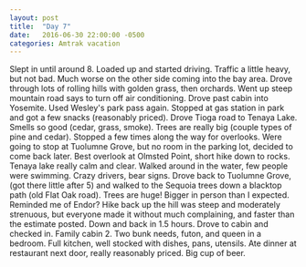 ```yaml
---
layout: post
title:  "Day 7"
date:   2016-06-30 22:00:00 -0500
categories: Amtrak vacation
---
```

Slept in until around 8. Loaded up and started driving. Traffic a little heavy, but not bad. Much worse on the other side coming into the bay area. Drove through lots of rolling hills with golden grass, then orchards. Went up steep mountain road says to turn off air conditioning. Drove past cabin into Yosemite. Used Wesley's park pass again. Stopped at gas station in park and got a few snacks (reasonably priced). Drove Tioga road to Tenaya Lake. Smells so good (cedar, grass, smoke). Trees are really big (couple types of pine and cedar). Stopped a few times along the way for overlooks. Were going to stop at Tuolumne Grove, but no room in the parking lot, decided to come back later. Best overlook at Olmsted Point, short hike down to rocks. Tenaya lake really calm and clear. Walked around in the water, few people were swimming. Crazy drivers, bear signs. Drove back to Tuolumne Grove, (got there little after 5) and walked to the Sequoia trees down a blacktop path (old Flat Oak road). Trees are huge! Bigger in person than I expected. Reminded me of Endor? Hike back up the hill was steep and moderately strenuous, but everyone made it without much complaining, and faster than the estimate posted. Down and back in 1.5 hours. Drove to cabin and checked in. Family cabin 2. Two bunk needs, futon, and queen in a bedroom. Full kitchen, well stocked with dishes, pans, utensils. Ate dinner at restaurant next door, really reasonably priced. Big cup of beer.
